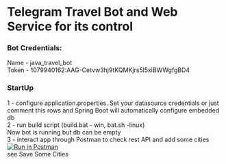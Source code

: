 # Telegram Travel Bot and Web Service for its control

### Bot Credentials:
Name - java_travel_bot<br/>
Token - 1079940162:AAG-Cetvw3hj9tKQMKjrs5l5xiBWWgfgBD4<br/>

### StartUp
1 - configure application.properties. Set your datasource credentials or just comment this rows and Spring Boot will automatically configure embedded db<br/>
2 - run build script (build.bat - win, bat.sh -linux)<br/>
Now bot is running but db can be empty<br/>
3 - interact app through Postman to check rest API and add some cities<br/>
[![Run in Postman](https://run.pstmn.io/button.svg)](https://app.getpostman.com/run-collection/530ca9a672777031ec69)<br/>
see Save Some Cities
